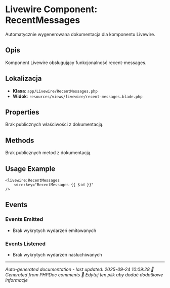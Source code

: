 # Livewire Component: RecentMessages

Automatycznie wygenerowana dokumentacja dla komponentu Livewire.

## Opis
Komponent Livewire obsługujący funkcjonalność recent-messages.

## Lokalizacja
- **Klasa**: `app/Livewire/RecentMessages.php`
- **Widok**: `resources/views/livewire/recent-messages.blade.php`



## Properties
Brak publicznych właściwości z dokumentacją.

## Methods
Brak publicznych metod z dokumentacją.

## Usage Example
```blade
<livewire:RecentMessages
    wire:key="RecentMessages-{{ $id }}"
/>
```

## Events

### Events Emitted
- Brak wykrytych wydarzeń emitowanych

### Events Listened
- Brak wykrytych wydarzeń nasłuchiwanych

---
*Auto-generated documentation - last updated: 2025-09-24 10:09:28*
*🤖 Generated from PHPDoc comments*
*📝 Edytuj ten plik aby dodać dodatkowe informacje*